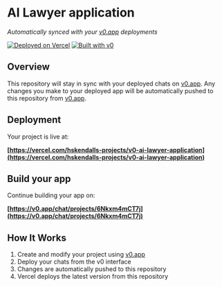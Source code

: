 # AI Lawyer application

*Automatically synced with your [v0.app](https://v0.app) deployments*

[![Deployed on Vercel](https://img.shields.io/badge/Deployed%20on-Vercel-black?style=for-the-badge&logo=vercel)](https://vercel.com/hskendalls-projects/v0-ai-lawyer-application)
[![Built with v0](https://img.shields.io/badge/Built%20with-v0.app-black?style=for-the-badge)](https://v0.app/chat/projects/6Nkxm4mCT7j)

## Overview

This repository will stay in sync with your deployed chats on [v0.app](https://v0.app).
Any changes you make to your deployed app will be automatically pushed to this repository from [v0.app](https://v0.app).

## Deployment

Your project is live at:

**[https://vercel.com/hskendalls-projects/v0-ai-lawyer-application](https://vercel.com/hskendalls-projects/v0-ai-lawyer-application)**

## Build your app

Continue building your app on:

**[https://v0.app/chat/projects/6Nkxm4mCT7j](https://v0.app/chat/projects/6Nkxm4mCT7j)**

## How It Works

1. Create and modify your project using [v0.app](https://v0.app)
2. Deploy your chats from the v0 interface
3. Changes are automatically pushed to this repository
4. Vercel deploys the latest version from this repository